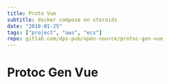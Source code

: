 ```yaml
---
title: Proto Vue
subtitle: docker compose on steroids
date: "2018-01-25"
tags: ["project", "aws", "ecs"]
repo: gitlab.com/dps-pub/open-source/protoc-gen-vue
---
```

# Protoc Gen Vue